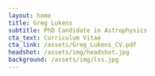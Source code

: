 ```yaml
---
layout: home
title: Greg Lukens
subtitle: PhD Candidate in Astrophysics
cta_text: Curriculum Vitae
cta_link: /assets/Greg_Lukens_CV.pdf
headshot: /assets/img/headshot.jpg
background: /assets/img/lss.jpg
---
```

